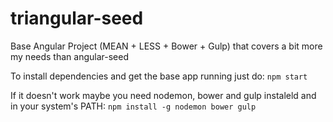 # triangular-seed
Base Angular Project (MEAN + LESS + Bower + Gulp) that covers a bit more my needs than angular-seed

To install dependencies and get the base app running just do:
`npm start`

If it doesn't work maybe you need nodemon, bower and gulp instaleld and in your system's PATH:
`npm install -g nodemon bower gulp`
